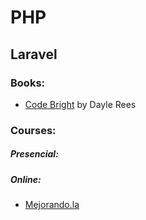 PHP
===

Laravel
-------
### Books:
* [Code Bright](https://leanpub.com/codebright) by Dayle Rees

### Courses:
##### Presencial:
##### Online:
* [Mejorando.la](www.mejorando.la)

